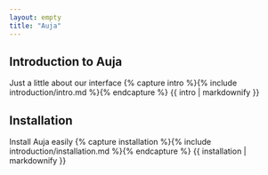 ```yaml
---
layout: empty
title: "Auja"
---
```


<div class="blog-item bg-white">
	<div class="avatar intro"></div>
	<div class="timeline"></div>
	<h2 class="text-blue uppercase">Introduction to Auja</h2>
	<span class="categories">Just a little about our interface</span>
	{% capture intro %}{% include introduction/intro.md %}{% endcapture %}
	{{ intro | markdownify }}
	<div class="devider-line"></div>
</div>

<div class="blog-item bg-white">
	<div class="avatar install"></div>
	<div class="timeline"></div>
	<h2 class="text-blue uppercase">Installation</h2>
	<span class="categories">Install Auja easily</span>
	{% capture installation %}{% include introduction/installation.md %}{% endcapture %}
	{{ installation | markdownify }}
	<div class="devider-line"></div>
</div>
